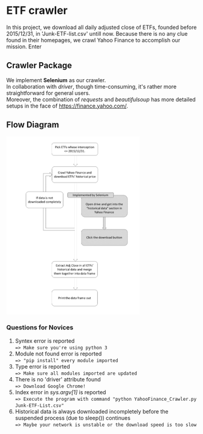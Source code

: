 # ETF crawler
In this project, we download all daily adjusted close of ETFs, founded before 2015/12/31, in 'Junk-ETF-list.csv' untill now.
Because there is no any clue found in their homepages, we crawl Yahoo Finance to accomplish our mission.
Enter 

## Crawler Package
We implement **Selenium** as our crawler.  
In collaboration with *driver*, though time-consuming, it's rather more straightforward for general users.  
Moreover, the combination of *requests* and *beautifulsoup* has more detailed setups in the face of https://finance.yahoo.com/.

## Flow Diagram
<img src="https://github.com/joe0123/Fintech-Text_Mining_and_Machine_Learning/blob/master/HW1/ETF/Flow_diagram.png" width="70%"/>

### Questions for Novices
1. Syntex error is reported  
`=> Make sure you're using python 3`
2. Module not found error is reported  
`=> "pip install" every module imported`
3. Type error is reported  
`=> Make sure all modules imported are updated`
4. There is no 'driver' attribute found  
`=> Download Google Chrome!`
5. Index error in *sys.argv[1]* is reported  
`=> Execute the program with command "python YahooFinance_Crawler.py Junk-ETF-List.csv"`
6. Historical data is always downloaded incompletely before the suspended process (due to sleep()) continues  
`=> Maybe your network is unstable or the download speed is too slow`
